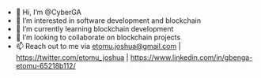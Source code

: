 - 👋 Hi, I’m @CyberGA
- 👀 I’m interested in software development and blockchain
- 🌱 I’m currently learning blockchain development
- 💞️ I’m looking to collaborate on blockchain projects
- 📫 Reach out to me via etomu.joshua@gmail.com  | https://twitter.com/etomu_joshua  |  https://www.linkedin.com/in/gbenga-etomu-65218b112/

<!---
CyberGA/CyberGA is a ✨ special ✨ repository because its `README.md` (this file) appears on your GitHub profile.
You can click the Preview link to take a look at your changes.
--->
